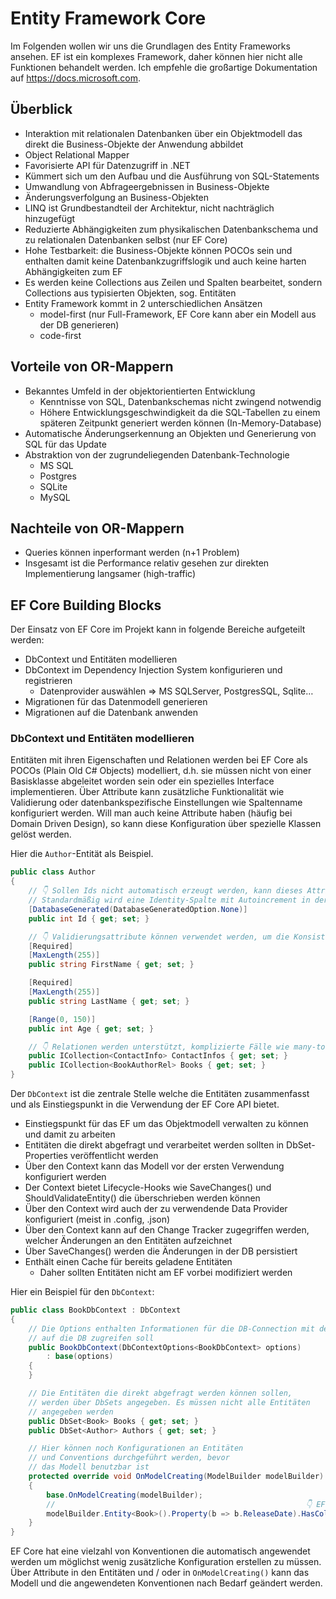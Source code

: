 # Entity Framework Core

Im Folgenden wollen wir uns die Grundlagen des Entity Frameworks ansehen. EF ist ein komplexes Framework, daher können hier nicht alle Funktionen behandelt werden. Ich empfehle die großartige Dokumentation auf https://docs.microsoft.com.

## Überblick

- Interaktion mit relationalen Datenbanken über ein Objektmodell das direkt die Business-Objekte der Anwendung abbildet
- Object Relational Mapper
- Favorisierte API für Datenzugriff in .NET
- Kümmert sich um den Aufbau und die Ausführung von SQL-Statements
- Umwandlung von Abfrageergebnissen in Business-Objekte
- Änderungsverfolgung an Business-Objekten
- LINQ ist Grundbestandteil der Architektur, nicht nachträglich hinzugefügt
- Reduzierte Abhängigkeiten zum physikalischen Datenbankschema und zu relationalen Datenbanken selbst (nur EF Core)
- Hohe Testbarkeit: die Business-Objekte können POCOs sein und enthalten damit keine Datenbankzugriffslogik und auch keine harten Abhängigkeiten zum EF
- Es werden keine Collections aus Zeilen und Spalten bearbeitet, sondern Collections aus typisierten Objekten, sog. Entitäten
- Entity Framework kommt in 2 unterschiedlichen Ansätzen
  - model-first (nur Full-Framework, EF Core kann aber ein Modell aus der DB generieren)
  - code-first

## Vorteile von OR-Mappern

- Bekanntes Umfeld in der objektorientierten Entwicklung
  - Kenntnisse von SQL, Datenbankschemas nicht zwingend notwendig
  - Höhere Entwicklungsgeschwindigkeit da die SQL-Tabellen zu einem späteren Zeitpunkt generiert werden können (In-Memory-Database)
- Automatische Änderungserkennung an Objekten und Generierung von SQL für das Update
- Abstraktion von der zugrundeliegenden Datenbank-Technologie
  - MS SQL
  - Postgres
  - SQLite
  - MySQL

## Nachteile von OR-Mappern

- Queries können inperformant werden (n+1 Problem)
- Insgesamt ist die Performance relativ gesehen zur direkten Implementierung langsamer (high-traffic)

## EF Core Building Blocks

Der Einsatz von EF Core im Projekt kann in folgende Bereiche aufgeteilt werden:

- DbContext und Entitäten modellieren
- DbContext im Dependency Injection System konfigurieren und registrieren
  - Datenprovider auswählen => MS SQLServer, PostgresSQL, Sqlite…
- Migrationen für das Datenmodell generieren
- Migrationen auf die Datenbank anwenden

### DbContext und Entitäten modellieren

Entitäten mit ihren Eigenschaften und Relationen werden bei EF Core als POCOs (Plain Old C# Objects) modelliert, d.h. sie müssen nicht von einer Basisklasse abgeleitet worden sein oder ein spezielles Interface implementieren. Über Attribute kann zusätzliche Funktionalität wie Validierung oder datenbankspezifische Einstellungen wie Spaltenname konfiguriert werden. Will man auch keine Attribute haben (häufig bei Domain Driven Design), so kann diese Konfiguration über spezielle Klassen gelöst werden.

Hier die `Author`-Entität als Beispiel.

```csharp
public class Author
{
    // 👇 Sollen Ids nicht automatisch erzeugt werden, kann dieses Attribute dies verhindern.
    // Standardmäßig wird eine Identity-Spalte mit Autoincrement in der DB angelegt.
    [DatabaseGenerated(DatabaseGeneratedOption.None)]
    public int Id { get; set; }

    // 👇 Validierungsattribute können verwendet werden, um die Konsistenz der Daten sicherzustellen.
    [Required]
    [MaxLength(255)]
    public string FirstName { get; set; }

    [Required]
    [MaxLength(255)]
    public string LastName { get; set; }

    [Range(0, 150)]
    public int Age { get; set; }

    // 👇 Relationen werden unterstützt, komplizierte Fälle wie many-to-many (Books) müssen aber noch im DbContext nachkonfiguriert werden
    public ICollection<ContactInfo> ContactInfos { get; set; }
    public ICollection<BookAuthorRel> Books { get; set; }
}
```

Der `DbContext` ist die zentrale Stelle welche die Entitäten zusammenfasst und als Einstiegspunkt in die Verwendung der EF Core API bietet.

- Einstiegspunkt für das EF um das Objektmodell verwalten zu können und damit zu arbeiten
- Entitäten die direkt abgefragt und verarbeitet werden sollten in DbSet<TEntity>-Properties veröffentlicht werden
- Über den Context kann das Modell vor der ersten Verwendung konfiguriert werden
- Der Context bietet Lifecycle-Hooks wie SaveChanges() und ShouldValidateEntity() die überschrieben werden können
- Über den Context wird auch der zu verwendende Data Provider konfiguriert (meist in .config, .json)
- Über den Context kann auf den Change Tracker zugegriffen werden, welcher Änderungen an den Entitäten aufzeichnet
- Über SaveChanges() werden die Änderungen in der DB persistiert
- Enthält einen Cache für bereits geladene Entitäten
  - Daher sollten Entitäten nicht am EF vorbei modifiziert werden

Hier ein Beispiel für den `DbContext`:

```csharp
public class BookDbContext : DbContext
{
    // Die Options enthalten Informationen für die DB-Connection mit der das EF-Framework
    // auf die DB zugreifen soll
    public BookDbContext(DbContextOptions<BookDbContext> options)
        : base(options)
    {
    }

    // Die Entitäten die direkt abgefragt werden können sollen,
    // werden über DbSets angegeben. Es müssen nicht alle Entitäten
    // angegeben werden
    public DbSet<Book> Books { get; set; }
    public DbSet<Author> Authors { get; set; }

    // Hier können noch Konfigurationen an Entitäten
    // und Conventions durchgeführt werden, bevor
    // das Modell benutzbar ist
    protected override void OnModelCreating(ModelBuilder modelBuilder)
    {
        base.OnModelCreating(modelBuilder);
        //                                                        👇 EF versucht automatisch den passenden Datentypen für die Tabellenspalte zu erkennen, dies kann hier festgelegt werden.
        modelBuilder.Entity<Book>().Property(b => b.ReleaseDate).HasColumnType("datetime2");
    }
}
```

EF Core hat eine vielzahl von Konventionen die automatisch angewendet werden um möglichst wenig zusätzliche Konfiguration erstellen zu müssen.
Über Attribute in den Entitäten und / oder in `OnModelCreating()` kann das Modell und die angewendeten Konventionen nach Bedarf geändert werden.
